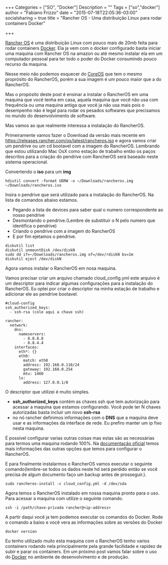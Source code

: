 +++
Categories = ["SO", "Docker"]
Description = ""
Tags = ["so","docker"]
author = "Fabiano Frizzo"
date = "2015-07-18T22:05:36-03:00"
socialsharing = true
title = "Rancher OS - Uma distribuição Linux para rodar containers Docker"

+++

[Rancher OS](http://rancher.com/rancher-os/) é uma distribuição Linux com pouco mais de 20mb feita para rodar containers [Docker](http://docker.com). Ela ja vem com o docker configurado basta iniciar uma maquina com Rancher OS na amazon ou até mesmo instalar ela em um computador pessoal para ter todo o poder do Docker consumindo pouco recurso da maquina.

Nesse meio não podemos esquecer do [CoreOS](https://coreos.com) que tem o mesmo proprósito do RancherOS, porém a sua imagem é um pouco maior que a do RancherOS.

Mas o propósito deste post é ensinar a instalar o RancherOS em uma maquina que você tenha em casa, aquela maquina que você não usa com frequência ou uma maquina antiga que você ja não usa mais pois o desempenho não é legal para rodar os pesados softwares que precisamos no mundo do desenvolvimento de software.

Mas vamos ao que realmente interessa a instalação do RancherOS.

Primeiramente vamos fazer o Download da versão mais recente em https://releases.rancher.com/os/latest/rancheros.iso e agora vamos criar um pendrive ou um cd bootavel com a imagem do RancherOS. Lembrando que estou utilizando Mac OsX como estação de trabalho então os paços descritos para a criação do pendrive com RancherOS será baseado neste sistema operacional.

Convertendo o **iso** para um **img**
```
hdiutil convert -format UDRW -o ~/Downloads/rancheros.img ~/Downloads/rancheros.iso
```

Insira o pendrive que será utilizado para a instalação do RancherOS.
Na lista de comandos abaixo estamos.
  * Pegando a lista de devices para saber qual o numero correspondente ao nosso pendrive
  * Desmontando o pendrive.(Lembre de substituir o N pelo numero que identifica o pendrive)
  * Criando o pendrive com a imagem do RancherOS
  * E por fim ejetamos o pendrive.

```
diskutil list
diskutil unmountDisk /dev/diskN
sudo dd if=~/Downloads/rancheros.img of=/dev/rdiskN bs=1m
diskutil eject /dev/diskN
```

Agora vamos instalar o RancherOS em nosa maquina.

Vamos precisar criar um arquivo chamado cloud_config.yml este arquivo é um descriptor para indicar algumas configurações para a instalação do RancherOS. Eu optei por criar o descriptor na minha estação de trabalho e adicionar ele ao pendrive bootavel.

```
#cloud-config
ssh_authorized_keys:
  - ssh-rsa (cole aqui a chave ssh)

rancher:
  network:
    dns:
      nameservers:
        - 8.8.8.8
        - 8.8.4.4
    interfaces:
      eth*: {}
      eth0:
        match: eth0
        address: 192.168.0.110/24
        gateway: 192.168.0.254
        mtu: 1460
      lo:
        address: 127.0.0.1/8
```

O descriptor que utilizei é muito simples.

* **ssh_authorized_keys** contém as chaves ssh que tem autorização para acessar a maquina que estamos configurando. Você pode ter N chaves autorizadas basta incluir um novo **ssh-rsa**
* no nó rancher definimos informações com o **DNS** que a maquina deve usar e as informações da interface de rede. Eu prefiro manter um ip fixo nesta maquina.

É possível configurar varias outras coisas mas estas são as necessárias para termos uma maquina rodando 100%. Na [documentação oficial](http://docs.rancher.com/os/configuration/) temos mais informações das outras opções que temos para configurar o RancherOS.

E para finalmente instalarmos o RancherOS vamos executar o seguinte comando(lembre-se todos os dados neste hd será perdido então se você precisa de algum documento faço um backup antes de prosseguir.).

```
sudo rancheros-install -c cloud_config.yml -d /dev/sda
```

Agora temos o RancherOS instalado em nossa maquina pronto para o uso.
Para acessar a maquina com utilize o seguinte comando.
```
ssh -i /path/chave-privada rancher@<ip-address>
```

A partir daqui você ja tem podemos executar os comandos do Docker. Rode o comando a baixo e você vera as informações sobre as versões do Docker
```
docker version
```

Eu tenho utilizado muito esta maquina com o RancherOS tenho varios containers rodando nela principalmente pela grande facilidade e rapidez de subir e parar os containers.
Em um próximo post vamos falar sobre o uso do [Docker](http://docker.com) no ambiente de desenvolvimento e de produção.
